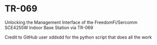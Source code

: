 # TR-069
Unlocking the Management Interface of the FreedomFi/Sercomm SCE4255W Indoor Base Station via TR-069

Credit to GitHub user xddxdd for the python script that does all the work

